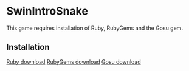# SwinIntroSnake

This game requires installation of Ruby, RubyGems and the Gosu gem. 

## Installation

[Ruby download](https://www.ruby-lang.org/en/downloads/)
[RubyGems download](https://rubygems.org/pages/download)
[Gosu download](https://www.libgosu.org/ruby.html)

